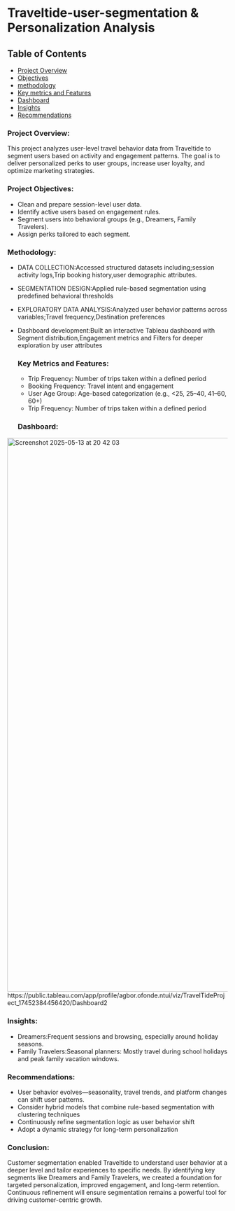 # Traveltide-user-segmentation & Personalization Analysis

## Table of Contents
- [Project Overview](#project-overview)  
- [Objectives](#objectives) 
- [methodology](#methodology)
- [Key metrics and Features](#keymetricsandfeatures)
- [Dashboard](#dashboard)
- [Insights](#insights)
- [Recommendations](#recommendations)


### **Project Overview:**

This project analyzes user-level travel behavior data from Traveltide to segment users based on activity and engagement patterns.
The goal is to deliver personalized perks to user groups, increase user loyalty, and optimize  marketing strategies.


### **Project Objectives:**

- Clean and prepare session-level user data.
- Identify active users based on engagement rules.
- Segment users into behavioral groups (e.g., Dreamers, Family Travelers).
- Assign perks tailored to each segment.


### **Methodology:**
- DATA COLLECTION:Accessed structured datasets including;session activity logs,Trip booking history,user demographic attributes.
- SEGMENTATION DESIGN:Applied rule-based segmentation using predefined behavioral thresholds
- EXPLORATORY DATA ANALYSIS:Analyzed user behavior patterns across variables;Travel frequency,Destination preferences
- Dashboard development:Built an interactive Tableau dashboard with Segment distribution,Engagement metrics and Filters for deeper exploration by user attributes

  ### **Key Metrics and Features:**
  - Trip Frequency: Number of trips taken within a defined period
  - Booking Frequency: Travel intent and engagement
  - User Age Group: Age-based categorization (e.g., <25, 25–40, 41–60, 60+)
  - Trip Frequency: Number of trips taken within a defined period

  ### **Dashboard:**
<img width="1265" alt="Screenshot 2025-05-13 at 20 42 03" src="https://github.com/user-attachments/assets/c759ee08-a2dd-4b79-a7ee-ec7d37b98c7e" />
https://public.tableau.com/app/profile/agbor.ofonde.ntui/viz/TravelTideProject_17452384456420/Dashboard2

  ### **Insights:**
  - Dreamers:Frequent sessions and browsing, especially around holiday seasons.
  - Family Travelers:Seasonal planners: Mostly travel during school holidays and peak family vacation windows.
 
  ### **Recommendations:**
  - User behavior evolves—seasonality, travel trends, and platform changes can shift user patterns.
  - Consider hybrid models that combine rule-based segmentation with clustering techniques
  - Continuously refine segmentation logic as user behavior shift
  - Adopt a dynamic strategy for long-term personalization
 
  ### **Conclusion:**
  Customer segmentation enabled Traveltide to understand user behavior at a deeper level and tailor experiences to specific needs. By identifying key segments like Dreamers and Family 
  Travelers, we created a foundation for targeted personalization, improved engagement, and long-term retention. Continuous refinement will ensure segmentation remains a powerful tool for 
  driving customer-centric growth.


  
  

  

  
